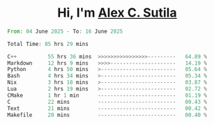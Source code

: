 <h1 align="center">Hi, I'm <a href="https://github.com/alexsutila" target="blank">Alex C. Sutila</a></h1>

<!--START_SECTION:waka-->

```rust
From: 04 June 2025 - To: 16 June 2025

Total Time: 85 hrs 29 mins

C++          55 hrs 36 mins  >>>>>>>>>>>>>>>>---------   64.89 %
Markdown     12 hrs 9 mins   >>>>---------------------   14.19 %
Python       4 hrs 50 mins   >------------------------   05.64 %
Bash         4 hrs 34 mins   >------------------------   05.34 %
Nix          3 hrs 18 mins   >------------------------   03.87 %
Lua          2 hrs 19 mins   >------------------------   02.72 %
CMake        1 hr 1 min      -------------------------   01.19 %
C            22 mins         -------------------------   00.43 %
Text         21 mins         -------------------------   00.42 %
Makefile     20 mins         -------------------------   00.40 %
```

<!--END_SECTION:waka-->
